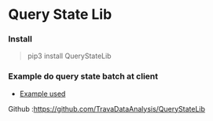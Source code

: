 # Query State Lib

### Install 
 
> pip3 install QueryStateLib

### Example do query state batch at client

* [Example used](_test/test_client_querier.py)

Github :https://github.com/TravaDataAnalysis/QueryStateLib

